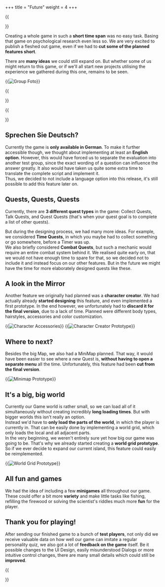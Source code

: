 +++
title = "Future"
weight = 4
+++

{{<section title="So, what's next?">}}

Creating a whole game in such a **short time span** was no easy task. Basing that game on psychological research even less so.
We are very excited to publish a fleshed out game, even if we had to **cut some of the planned features short**.

There are **many ideas** we could still expand on. But whether some of us might return to this game, or if we'll all start new
projects utilising the experience we gathered during this one, remains to be seen.

{{<image src="Group_Foto.png" alt="Group Foto">}}

{{</section>}}


{{<section title="Additional Features">}}

## Sprechen Sie Deutsch?
Currently the game is **only available in German**. To make it further accessible though, we thought about implementing at least an
**English option**. However, this would have forced us to separate the evaluation into another test group, since the exact wording
of a question can influence the answer greatly. It also would have taken us quite some extra time to translate the complete
script and implement it. \
Thus, we decided to not include a language option into this release, it's still possible to add this feature later on.


## Quests, Quests, Quests
Currently, there are **3 different quest types** in the game: Collect Quests, Talk Quests, and Quest Quests (that's when your quest
goal is to complete a list of other quests).

But during the designing process, we had many more ideas. For example, we considered **Time Quests**, in which you maybe had to
collect something or go somewhere, before a Timer was up. \
We also briefly considered **Combat Quests**, but such a mechanic would require an entire combat system behind it. We realised quite
early on, that we would not have enough time to spare for that, so we decided not to include it and instead focus on our other
features. But in the future we might have the time for more elaborately designed quests like these.

## A look in the Mirror
Another feature we originally had planned was a **character creator**.
We had actually already **started designing** this feature, and even implemented a first prototype.
In the end however, we unfortunately had to **discard it for the final version**, due to a lack of time. Planned were different
body types, hairstyles, accessories and color customization.

{{<image src="CharacterAccessoires.png" alt="Character Accessories" caption="ideas for hats and other Accessories">}}
{{<image src="CharacterCreatorPrototype.png" alt="Character Creator Prototype" caption="Prototype of Character Creator, with color customizable skin and a Bush as a Hat Placeholder">}}

## Where to next?
Besides the big Map, we also had a MiniMap planned. That way, it would have been easier to see where a new Quest is, **without
having to open a separate menu** all the time. Unfortunately, this feature had been **cut from the final version**.

{{<image src="minimap_Prototype.gif" alt="Minimap Prototype" caption="Prototype of our MiniMap and BigMap">}}

## It's a big, big world
Currently our Game world is rather small, so we can load all of it simultaneously without creating incredibly **long loading times**.
But with bigger worlds this isn't really an option. \
Instead we'd have to **only load the parts of the world**, in which the player is currently in. That can be easily done by implementing
a world grid, which only loads the local and all adjacent parts. \
In the very beginning, we weren't entirely sure yet how big our game was going to be. That's why we already started creating a
**world grid prototype**. So if we ever decide to expand our current island, this feature could easily be reimplemented.

{{<image src="WorldGrid.gif" alt="World Grid Prototype" caption="Prototype of our World Grid">}}

## All fun and games
We had the idea of including a few **minigames** all throughout our game. These could offer a bit more **variety** and make little
tasks like fishing, refilling the firewood or solving the scientist's riddles much more **fun** for the player.


## Thank you for playing!
After sending our finished game to a bunch of **test players**, not only did we receive valuable data on how well our game can
imitate a regular personality quiz, we also got a lot of **feedback on the game** itself.
Be it possible changes to the UI Design, easily misunderstood Dialogs or more intuitive control changes, there are many small
details which could still be **improved**.

{{</section>}}